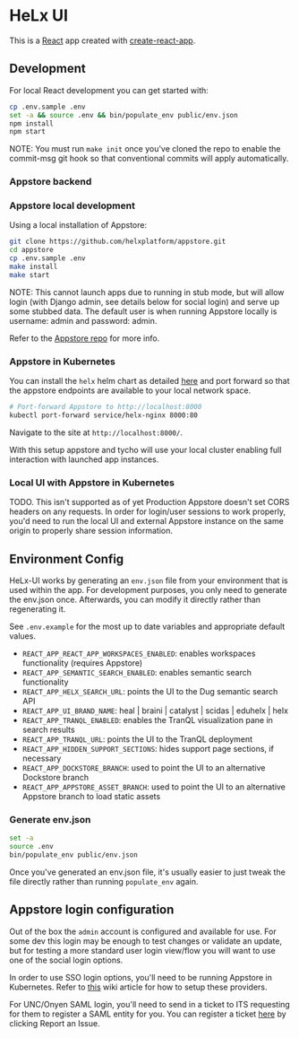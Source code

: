 # HeLx UI

This is a [React](reactjs.org/) app created with [create-react-app](https://create-react-app.dev/).

## Development

For local React development you can get started with:

```bash
cp .env.sample .env
set -a && source .env && bin/populate_env public/env.json
npm install
npm start
```

NOTE: You must run `make init` once you've cloned the repo to enable the commit-msg git hook so that conventional commits will apply automatically.

### Appstore backend

### Appstore local development

Using a local installation of Appstore:

```bash
git clone https://github.com/helxplatform/appstore.git
cd appstore
cp .env.sample .env
make install
make start
```

NOTE: This cannot launch apps due to running in stub mode, but will allow login (with
Django admin, see details below for social login) and serve up some stubbed data.
The default user is when running Appstore locally is username: admin and password: admin.

Refer to the [Appstore repo](https://github.com/helxplatform/appstore/) for more info.

### Appstore in Kubernetes

You can install the `helx` helm chart as detailed [here](https://github.com/helxplatform/helm-charts/blob/develop/deploy-helx.md)
and port forward so that the appstore endpoints are available to your local network space.

```bash
# Port-forward Appstore to http://localhost:8000
kubectl port-forward service/helx-nginx 8000:80
```

Navigate to the site at `http://localhost:8000/`.

With this setup appstore and tycho will use your local cluster enabling full
interaction with launched app instances.

### Local UI with Appstore in Kubernetes

TODO. This isn't supported as of yet Production Appstore doesn't set CORS
headers on any requests. In order for login/user sessions to work properly,
you'd need to run the local UI and external Appstore instance on the same origin
to properly share session information.

## Environment Config

HeLx-UI works by generating an `env.json` file from your environment that is used within the app.
For development purposes, you only need to generate the env.json once. Afterwards, you can modify it
directly rather than regenerating it.

See `.env.example` for the most up to date variables and appropriate default values.
- `REACT_APP_REACT_APP_WORKSPACES_ENABLED`: enables workspaces functionality (requires Appstore)
- `REACT_APP_SEMANTIC_SEARCH_ENABLED`: enables semantic search functionality
- `REACT_APP_HELX_SEARCH_URL`: points the UI to the Dug semantic search API
- `REACT_APP_UI_BRAND_NAME`: heal | braini | catalyst | scidas | eduhelx | helx
- `REACT_APP_TRANQL_ENABLED`: enables the TranQL visualization pane in search results
- `REACT_APP_TRANQL_URL`: points the UI to the TranQL deployment
- `REACT_APP_HIDDEN_SUPPORT_SECTIONS`: hides support page sections, if necessary
- `REACT_APP_DOCKSTORE_BRANCH`: used to point the UI to an alternative Dockstore branch
- `REACT_APP_APPSTORE_ASSET_BRANCH`: used to point the UI to an alternative Appstore branch to load static assets

### Generate env.json

```bash
set -a
source .env
bin/populate_env public/env.json
```

Once you've generated an env.json file, it's usually easier to just tweak the file directly
rather than running `populate_env` again.

## Appstore login configuration

Out of the box the `admin` account is configured and available for use. For
some dev this login may be enough to test changes or validate an update, but
for testing a more standard user login view/flow you will want to use one
of the social login options.

In order to use SSO login options, you'll need to be running Appstore in Kubernetes.
Refer to [this](https://wiki.renci.org/index.php?title=Kubernetes_Cloud/Helx#OAuth_Setup_for_HeLx_Authentication)
wiki article for how to setup these providers.

For UNC/Onyen SAML login, you'll need to send in a ticket to ITS requesting for them to register a SAML entity for you.
You can register a ticket [here](https://help.unc.edu/sp) by clicking Report an Issue.
